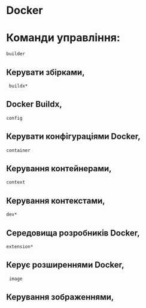 # Docker
# Команди управління:
```builder```  
## Керувати збірками,
``` buildx*```    
## Docker Buildx,
```config```     
## Керувати конфігураціями Docker,
```container ``` 
## Керування контейнерами,
``` context ```   
## Керування контекстами,
``` dev* ```
## Середовища розробників Docker,
``` extension* ```
## Керує розширеннями Docker,
```  image ```
## Керування зображеннями,
